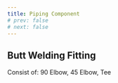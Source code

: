 ```yaml
---
title: Piping Component
# prev: false
# next: false
---
```


## Butt Welding Fitting
Consist of: 90 Elbow, 45 Elbow, Tee

